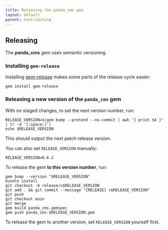 ```yaml
---
title: Releasing the panda_cms gem
layout: default
parent: Contributing
---
```


## Releasing

The **panda_cms** gem uses semantic versioning.

### Installing `gem-release`

Installing [gem-release](https://github.com/svenfuchs/gem-release) makes some parts of the release cycle easier:

```
gem install gem-release
```

### Releasing a new version of the `panda_cms` gem

With no staged changes, to set the next version number, run:

```
RELEASE_VERSION=$(gem bump --pretend --no-commit | awk '{ print $4 }' | tr -d '[:space:]')
echo $RELEASE_VERSION
```

This should output the next patch release version.

You can also set `RELEASE_VERSION` manually:

```
RELEASE_VERSION=0.6.2
```

To release the gem **to this version number**, run:

```
gem bump --version "$RELEASE_VERSION"
bundle install
git checkout -b release/v$RELEASE_VERSION
git add . && git commit --message "[RELEASE] v$RELEASE_VERSION"
git push
git checkout main
git merge
gem build panda_cms.gemspec
gem push panda_cms-$RELEASE_VERSION.gem
```

To release the gem to another version, set `RELEASE_VERSION` yourself first.
